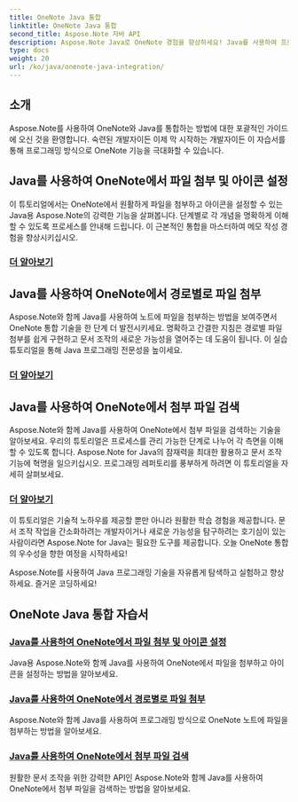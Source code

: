 ```yaml
---
title: OneNote Java 통합
linktitle: OneNote Java 통합
second_title: Aspose.Note 자바 API
description: Aspose.Note Java로 OneNote 경험을 향상하세요! Java를 사용하여 프로그래밍 방식으로 파일 첨부, 아이콘 설정 및 첨부 파일 검색에 대한 튜토리얼을 살펴보세요.
type: docs
weight: 20
url: /ko/java/onenote-java-integration/
---
```

## 소개

Aspose.Note를 사용하여 OneNote와 Java를 통합하는 방법에 대한 포괄적인 가이드에 오신 것을 환영합니다. 숙련된 개발자이든 이제 막 시작하는 개발자이든 이 자습서를 통해 프로그래밍 방식으로 OneNote 기능을 극대화할 수 있습니다.

## Java를 사용하여 OneNote에서 파일 첨부 및 아이콘 설정
이 튜토리얼에서는 OneNote에서 원활하게 파일을 첨부하고 아이콘을 설정할 수 있는 Java용 Aspose.Note의 강력한 기능을 살펴봅니다. 단계별로 각 개념을 명확하게 이해할 수 있도록 프로세스를 안내해 드립니다. 이 근본적인 통합을 마스터하여 메모 작성 경험을 향상시키십시오.

### [더 알아보기](./attach-file-and-set-icon/)

## Java를 사용하여 OneNote에서 경로별로 파일 첨부
Aspose.Note와 함께 Java를 사용하여 노트에 파일을 첨부하는 방법을 보여주면서 OneNote 통합 기술을 한 단계 더 발전시키세요. 명확하고 간결한 지침은 경로별 파일 첨부를 쉽게 구현하고 문서 조작의 새로운 가능성을 열어주는 데 도움이 됩니다. 이 실습 튜토리얼을 통해 Java 프로그래밍 전문성을 높이세요.

### [더 알아보기](./attach-file-by-path/)

## Java를 사용하여 OneNote에서 첨부 파일 검색
Aspose.Note와 함께 Java를 사용하여 OneNote에서 첨부 파일을 검색하는 기술을 알아보세요. 우리의 튜토리얼은 프로세스를 관리 가능한 단계로 나누어 각 측면을 이해할 수 있도록 합니다. Aspose.Note for Java의 잠재력을 최대한 활용하고 문서 조작 기능에 혁명을 일으키십시오. 프로그래밍 레퍼토리를 풍부하게 하려면 이 튜토리얼을 자세히 살펴보세요.

### [더 알아보기](./retrieve-attachment/)

이 튜토리얼은 기술적 노하우를 제공할 뿐만 아니라 원활한 학습 경험을 제공합니다. 문서 조작 작업을 간소화하려는 개발자이거나 새로운 가능성을 탐구하려는 호기심이 있는 사람이라면 Aspose.Note for Java는 필요한 도구를 제공합니다. 오늘 OneNote 통합의 우수성을 향한 여정을 시작하세요!

Aspose.Note를 사용하여 Java 프로그래밍 기술을 자유롭게 탐색하고 실험하고 향상하세요. 즐거운 코딩하세요!
## OneNote Java 통합 자습서
### [Java를 사용하여 OneNote에서 파일 첨부 및 아이콘 설정](./attach-file-and-set-icon/)
Java용 Aspose.Note와 함께 Java를 사용하여 OneNote에서 파일을 첨부하고 아이콘을 설정하는 방법을 알아보세요.
### [Java를 사용하여 OneNote에서 경로별로 파일 첨부](./attach-file-by-path/)
Aspose.Note와 함께 Java를 사용하여 프로그래밍 방식으로 OneNote 노트에 파일을 첨부하는 방법을 알아보세요.
### [Java를 사용하여 OneNote에서 첨부 파일 검색](./retrieve-attachment/)
원활한 문서 조작을 위한 강력한 API인 Aspose.Note와 함께 Java를 사용하여 OneNote에서 첨부 파일을 검색하는 방법을 알아보세요.
